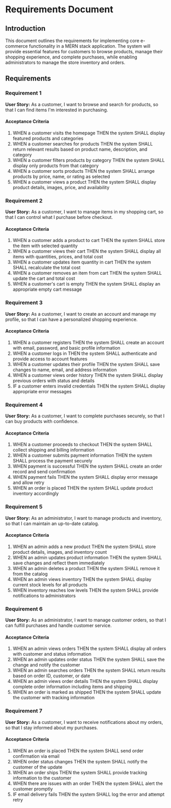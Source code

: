 # Requirements Document

## Introduction

This document outlines the requirements for implementing core e-commerce functionality in a MERN stack application. The system will provide essential features for customers to browse products, manage their shopping experience, and complete purchases, while enabling administrators to manage the store inventory and orders.

## Requirements

### Requirement 1

**User Story:** As a customer, I want to browse and search for products, so that I can find items I'm interested in purchasing.

#### Acceptance Criteria

1. WHEN a customer visits the homepage THEN the system SHALL display featured products and categories
2. WHEN a customer searches for products THEN the system SHALL return relevant results based on product name, description, and category
3. WHEN a customer filters products by category THEN the system SHALL display only products from that category
4. WHEN a customer sorts products THEN the system SHALL arrange products by price, name, or rating as selected
5. WHEN a customer views a product THEN the system SHALL display product details, images, price, and availability

### Requirement 2

**User Story:** As a customer, I want to manage items in my shopping cart, so that I can control what I purchase before checkout.

#### Acceptance Criteria

1. WHEN a customer adds a product to cart THEN the system SHALL store the item with selected quantity
2. WHEN a customer views their cart THEN the system SHALL display all items with quantities, prices, and total cost
3. WHEN a customer updates item quantity in cart THEN the system SHALL recalculate the total cost
4. WHEN a customer removes an item from cart THEN the system SHALL update the cart and total cost
5. WHEN a customer's cart is empty THEN the system SHALL display an appropriate empty cart message

### Requirement 3

**User Story:** As a customer, I want to create an account and manage my profile, so that I can have a personalized shopping experience.

#### Acceptance Criteria

1. WHEN a customer registers THEN the system SHALL create an account with email, password, and basic profile information
2. WHEN a customer logs in THEN the system SHALL authenticate and provide access to account features
3. WHEN a customer updates their profile THEN the system SHALL save changes to name, email, and address information
4. WHEN a customer views order history THEN the system SHALL display previous orders with status and details
5. IF a customer enters invalid credentials THEN the system SHALL display appropriate error messages

### Requirement 4

**User Story:** As a customer, I want to complete purchases securely, so that I can buy products with confidence.

#### Acceptance Criteria

1. WHEN a customer proceeds to checkout THEN the system SHALL collect shipping and billing information
2. WHEN a customer submits payment information THEN the system SHALL process the payment securely
3. WHEN payment is successful THEN the system SHALL create an order record and send confirmation
4. WHEN payment fails THEN the system SHALL display error message and allow retry
5. WHEN an order is placed THEN the system SHALL update product inventory accordingly

### Requirement 5

**User Story:** As an administrator, I want to manage products and inventory, so that I can maintain an up-to-date catalog.

#### Acceptance Criteria

1. WHEN an admin adds a new product THEN the system SHALL store product details, images, and inventory count
2. WHEN an admin updates product information THEN the system SHALL save changes and reflect them immediately
3. WHEN an admin deletes a product THEN the system SHALL remove it from the catalog
4. WHEN an admin views inventory THEN the system SHALL display current stock levels for all products
5. WHEN inventory reaches low levels THEN the system SHALL provide notifications to administrators

### Requirement 6

**User Story:** As an administrator, I want to manage customer orders, so that I can fulfill purchases and handle customer service.

#### Acceptance Criteria

1. WHEN an admin views orders THEN the system SHALL display all orders with customer and status information
2. WHEN an admin updates order status THEN the system SHALL save the change and notify the customer
3. WHEN an admin searches orders THEN the system SHALL return results based on order ID, customer, or date
4. WHEN an admin views order details THEN the system SHALL display complete order information including items and shipping
5. WHEN an order is marked as shipped THEN the system SHALL update the customer with tracking information

### Requirement 7

**User Story:** As a customer, I want to receive notifications about my orders, so that I stay informed about my purchases.

#### Acceptance Criteria

1. WHEN an order is placed THEN the system SHALL send order confirmation via email
2. WHEN order status changes THEN the system SHALL notify the customer of the update
3. WHEN an order ships THEN the system SHALL provide tracking information to the customer
4. WHEN there are issues with an order THEN the system SHALL alert the customer promptly
5. IF email delivery fails THEN the system SHALL log the error and attempt retry